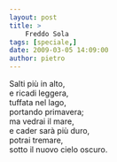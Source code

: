 ```yaml
---
layout: post
title: >
    Freddo Sola
tags: [speciale,]
date: 2009-03-05 14:09:00
author: pietro
---
```

Salti più in alto,<br/>e ricadi leggera,<br/>tuffata nel lago,<br/>portando primavera;<br/>ma vedrai il mare,<br/>e cader sarà più duro,<br/>potrai tremare,<br/>sotto il nuovo cielo oscuro.
